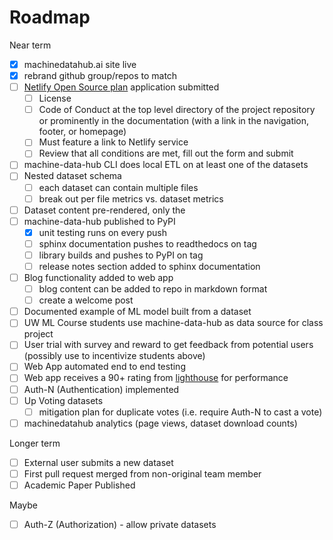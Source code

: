 # Roadmap

Near term

- [X] machinedatahub.ai site live
- [X] rebrand github group/repos to match
- [ ] [Netlify Open Source plan](https://www.netlify.com/legal/open-source-policy) application submitted
  - [ ] License
  - [ ] Code of Conduct at the top level directory of the project repository or prominently in the documentation (with a link in the navigation, footer, or homepage)
  - [ ] Must feature a link to Netlify service
  - [ ] Review that all conditions are met, fill out the form and submit
- [ ] machine-data-hub CLI does local ETL on at least one of the datasets
- [ ] Nested dataset schema
  - [ ] each dataset can contain multiple files
  - [ ] break out per file metrics vs. dataset metrics
- [ ] Dataset content pre-rendered, only the  
- [ ] machine-data-hub published to PyPI
  - [X] unit testing runs on every push
  - [ ] sphinx documentation pushes to readthedocs on tag
  - [ ] library builds and pushes to PyPI on tag
  - [ ] release notes section added to sphinx documentation
- [ ] Blog functionality added to web app
  - [ ] blog content can be added to repo in markdown format
  - [ ] create a welcome post
- [ ] Documented example of ML model built from a dataset
- [ ] UW ML Course students use machine-data-hub as data source for class project
- [ ] User trial with survey and reward to get feedback from potential users (possibly use to incentivize students above)
- [ ] Web App automated end to end testing
- [ ] Web app receives a 90+ rating from [lighthouse](https://developers.google.com/web/tools/lighthouse) for performance
- [ ] Auth-N (Authentication) implemented
- [ ] Up Voting datasets
  - [ ] mitigation plan for duplicate votes (i.e. require Auth-N to cast a vote)
- [ ] machinedatahub analytics (page views, dataset download counts)

Longer term

- [ ] External user submits a new dataset
- [ ] First pull request merged from non-original team member
- [ ] Academic Paper Published

Maybe

- [ ] Auth-Z (Authorization) - allow private datasets
